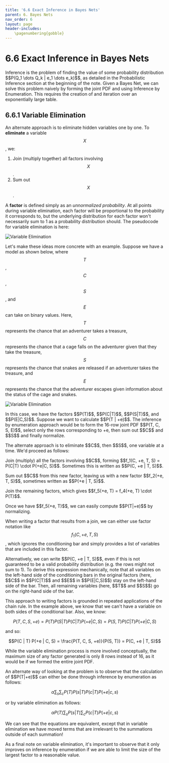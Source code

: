 ```yaml
---
title: '6.6 Exact Inference in Bayes Nets'
parent: 6. Bayes Nets
nav_order: 6
layout: page
header-includes:
    \pagenumbering{gobble}
---
```


# 6.6 Exact Inference in Bayes Nets

<p>
</p>
Inference is the problem of finding the value of some probability distribution $$P(Q_1 \dots Q_k | e_1 \dots e_k)$$, as detailed in the Probabilistic Inference section at the beginning of the note. Given a Bayes Net, we can solve this problem naively by forming the joint PDF and using Inference by Enumeration. This requires the creation of and iteration over an exponentially large table.

## 6.6.1 Variable Elimination

An alternate approach is to eliminate hidden variables one by one. To **eliminate** a variable $$X$$, we:

1. Join (multiply together) all factors involving $$X$$.
2. Sum out $$X$$.

A **factor** is defined simply as an _unnormalized probability_. At all points during variable elimination, each factor will be proportional to the probability it corresponds to, but the underlying distribution for each factor won't necessarily sum to 1 as a probability distribution should. The pseudocode for variable elimination is here:

<img src="{{ site.baseurl }}/assets/images/VarElim.png" alt="Variable Elimination" />

Let's make these ideas more concrete with an example. Suppose we have a model as shown below, where $$T$$, $$C$$, $$S$$, and $$E$$ can take on binary values. Here, $$T$$ represents the chance that an adventurer takes a treasure, $$C$$ represents the chance that a cage falls on the adventurer given that they take the treasure, $$S$$ represents the chance that snakes are released if an adventurer takes the treasure, and $$E$$ represents the chance that the adventurer escapes given information about the status of the cage and snakes.

<img src="{{ site.baseurl }}/assets/images/another_bayes_nets.png" alt="Variable Elimination" />

<p>
</p>
In this case, we have the factors $$P(T)$$, $$P(C|T)$$, $$P(S|T)$$, and $$P(E|C,S)$$. Suppose we want to calculate $$P(T | +e)$$. The inference by enumeration approach would be to form the 16-row joint PDF $$P(T, C, S, E)$$, select only the rows corresponding to +e, then sum out $$C$$ and $$S$$ and finally normalize.
<p>
</p>
The alternate approach is to eliminate $$C$$, then $$S$$, one variable at a time. We'd proceed as follows:

<p>
</p>
Join (multiply) all the factors involving $$C$$, forming $$f_1(C, +e, T, S) = P(C|T) \cdot P(+e|C, S)$$. Sometimes this is written as $$P(C, +e | T, S)$$.
<p>
</p>
Sum out $$C$$ from this new factor, leaving us with a new factor $$f_2(+e, T, S)$$, sometimes written as $$P(+e | T, S)$$.
<p>
</p>
Join the remaining factors, which gives $$f_5(+e, T) = f_4(+e, T) \cdot P(T)$$.
<p>
</p>
Once we have $$f_5(+e, T)$$, we can easily compute $$P(T|+e)$$ by normalizing.

When writing a factor that results from a join, we can either use factor notation like $$f_1(C, +e, T, S)$$, which ignores the conditioning bar and simply provides a list of variables that are included in this factor.

<p>
</p>
Alternatively, we can write $$P(C, +e | T, S)$$, even if this is not guaranteed to be a valid probability distribution (e.g. the rows might not sum to 1). To derive this expression mechanically, note that all variables on the left-hand side of the conditioning bars in the original factors (here, $$C$$ in $$P(C|T)$$ and $$E$$ in $$P(E|C,S)$$) stay on the left-hand side of the bar. Then, all remaining variables (here, $$T$$ and $$S$$) go on the right-hand side of the bar.

This approach to writing factors is grounded in repeated applications of the chain rule. In the example above, we know that we can't have a variable on both sides of the conditional bar. Also, we know:

$$P(T, C, S, +e) = P(T) P(S | T)  P(C | T) P(+e | C, S) = P(S, T) P(C | T) P(+e | C, S)$$

and so:

$$P(C | T) P(+e | C, S) = \frac{P(T, C, S, +e)}{P(S, T)} = P(C, +e | T, S)$$

While the variable elimination process is more involved conceptually, the maximum size of any factor generated is only 8 rows instead of 16, as it would be if we formed the entire joint PDF.

<p>
</p>
An alternate way of looking at the problem is to observe that the calculation of $$P(T|+e)$$ can either be done through inference by enumeration as follows:

$$\alpha \sum_s{\sum_c{P(T)P(s|T)P(c|T)P(+e|c,s)}}$$

or by variable elimination as follows:

$$\alpha P(T)\sum_s{P(s|T)\sum_c{P(c|T)P(+e|c,s)}}$$

We can see that the equations are equivalent, except that in variable elimination we have moved terms that are irrelevant to the summations outside of each summation!

As a final note on variable elimination, it's important to observe that it only improves on inference by enumeration if we are able to limit the size of the largest factor to a reasonable value.
